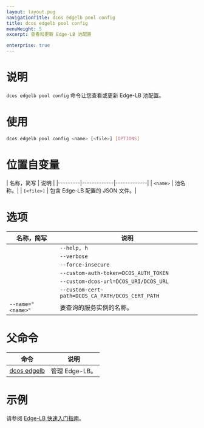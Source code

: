 ```yaml
---
layout: layout.pug
navigationTitle: dcos edgelb pool config
title: dcos edgelb pool config
menuWeight: 5
excerpt: 查看和更新 Edge-LB 池配置

enterprise: true
---
```



# 说明
`dcos edgelb pool config` 命令让您查看或更新 Edge-LB 池配置。

# 使用

```bash
dcos edgelb pool config <name> [<file>] [OPTIONS]
```

# 位置自变量

| 名称，简写 | 说明 |
|---------|-------------|-------------|
| `<name>` | 池名称。|
| `[<file>]` | 包含 Edge-LB 配置的 JSON 文件。|

# 选项

| 名称，简写 | 说明 |
|---------|------------|
| | `--help, h` | 显示使用情况。|
| | `--verbose` | 启用额外的请求和响应记录。|
| | `--force-insecure` | 在查询服务时允许未经验证的 TLS 证书。|
| | `--custom-auth-token=DCOS_AUTH_TOKEN` | 指定在查询服务时使用的自定义授权令牌。|
| | `--custom-dcos-url=DCOS_URI/DCOS_URL` | 指定在查询服务时使用的自定义群集 URL。|
| | `--custom-cert-path=DCOS_CA_PATH/DCOS_CERT_PATH` | 指定在查询服务时使用的自定义 TLS CA 证书文件。|
| `--name=" <name>"` | 要查询的服务实例的名称。|

# 父命令

| 命令 | 说明 |
|---------|-------------|
| [dcos edgelb](/cn/1.11/cli/command-reference/dcos-edgelb/) | 管理 Edge-LB。|

# 示例

请参阅 [Edge-LB 快速入门指南](/cn/1.11/networking/edge-lb/quickstart/)。
